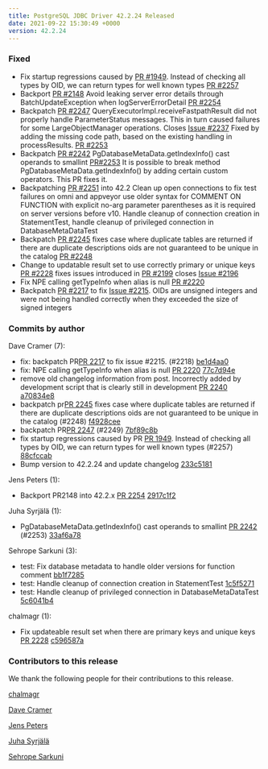 ```yaml
---
title: PostgreSQL JDBC Driver 42.2.24 Released
date: 2021-09-22 15:30:49 +0000
version: 42.2.24
---
```


### Fixed

- Fix startup regressions caused by [PR #1949](https://github.com/pgjdbc/pgjdbc/pull/1949). Instead of checking all types by OID, we can return types for well known types [PR #2257](https://github.com/pgjdbc/pgjdbc/pull/2257)
- Backport [PR #2148](https://github.com/pgjdbc/pgjdbc/pull/2148)
  Avoid leaking server error details through BatchUpdateException when logServerErrorDetail [PR #2254](https://github.com/pgjdbc/pgjdbc/pull/2254)
- Backpatch [PR #2247](https://github.com/pgjdbc/pgjdbc/pull/2247)
  QueryExecutorImpl.receiveFastpathResult did not properly handle ParameterStatus messages.
  This in turn caused failures for some LargeObjectManager operations. Closes [Issue #2237](https://github.com/pgjdbc/pgjdbc/issues/2237)
  Fixed by adding the missing code path, based on the existing handling in processResults. [PR #2253](https://github.com/pgjdbc/pgjdbc/pull/2253)
- Backpatch [PR #2242](https://github.com/pgjdbc/pgjdbc/pull/2242) PgDatabaseMetaData.getIndexInfo() cast operands to smallint  [PR#2253](https://github.com/pgjdbc/pgjdbc/pull/2253)
  It is possible to break method PgDatabaseMetaData.getIndexInfo() by adding certain custom operators. This PR fixes it.
- Backpatching [PR #2251](https://github.com/pgjdbc/pgjdbc/pull/2251) into 42.2 Clean up open connections to fix test failures on omni and appveyor
  use older syntax for COMMENT ON FUNCTION with explicit no-arg parameter parentheses as it is required on server versions before v10.
  Handle cleanup of connection creation in StatementTest, handle cleanup of privileged connection in DatabaseMetaDataTest
- Backpatch [PR #2245](https://github.com/pgjdbc/pgjdbc/pull/2245) fixes case where duplicate tables are returned if there are duplicate descriptions oids are not guaranteed to be unique in the catalog [PR #2248](https://github.com/pgjdbc/pgjdbc/pull/2248)
- Change to updatable result set to use correctly primary or unique keys [PR #2228](https://github.com/pgjdbc/pgjdbc/pull/2228)
    fixes issues introduced in [PR #2199](https://github.com/pgjdbc/pgjdbc/pull/2199) closes [Issue #2196](https://github.com/pgjdbc/pgjdbc/issues/2196)
- Fix NPE calling getTypeInfo when alias is null [PR #2220](https://github.com/pgjdbc/pgjdbc/pull/2220)
- Backpatch [PR #2217](https://github.com/pgjdbc/pgjdbc/pull/2217) to fix [Issue #2215](https://github.com/pgjdbc/pgjdbc/issues/2215). OIDs are unsigned integers and were not being handled correctly when they exceeded the size of signed integers

<!--more-->

### Commits by author

Dave Cramer (7):

- fix: backpatch PR[PR 2217](https://github.com/pgjdbc/pgjdbc/pull/2217) to fix issue #2215.  (#2218) [be1d4aa0](https://github.com/pgjdbc/pgjdbc/commit/be1d4aa05f818a1d64a58462413ac1291858a2b2)
- fix: NPE calling getTypeInfo when alias is null [PR 2220](https://github.com/pgjdbc/pgjdbc/pull/2220) [77c7d94e](https://github.com/pgjdbc/pgjdbc/commit/77c7d94e05003db7bece1d7baeb059272e3bcda2)
- remove old changelog information from post. Incorrectly added by development script that is clearly still in development [PR 2240](https://github.com/pgjdbc/pgjdbc/pull/2240) [a70834e8](https://github.com/pgjdbc/pgjdbc/commit/a70834e8c5c9c2c3ab7024c5c605d3a978c00272)
- backpatch pr[PR 2245](https://github.com/pgjdbc/pgjdbc/pull/2245) fixes case where duplicate tables are returned if there are duplicate descriptions oids are not guaranteed to be unique in the catalog (#2248) [f4928cee](https://github.com/pgjdbc/pgjdbc/commit/f4928cee038543202e0f09a77348f249155fec12)
- backpatch PR[PR 2247](https://github.com/pgjdbc/pgjdbc/pull/2247) (#2249) [7bf89c8b](https://github.com/pgjdbc/pgjdbc/commit/7bf89c8b2fa2218fc37f959753da2b01be09ffc2)
- fix startup regressions caused by PR [PR 1949](https://github.com/pgjdbc/pgjdbc/pull/1949). Instead of checking all types by OID, we can return types for well known types (#2257) [88cfccab](https://github.com/pgjdbc/pgjdbc/commit/88cfccab1ce41c8fb9f238d2ff09eba969c41a02)
- Bump version to 42.2.24 and update changelog [233c5181](https://github.com/pgjdbc/pgjdbc/commit/233c51810dc34d34ebb7efcd4d4b960d626b8c53)

Jens Peters (1):

- Backport PR2148 into 42.2.x [PR 2254](https://github.com/pgjdbc/pgjdbc/pull/2254) [2917c1f2](https://github.com/pgjdbc/pgjdbc/commit/2917c1f2d448f68419c89530ffc742a3d693ed1e)

Juha Syrjälä (1):

- PgDatabaseMetaData.getIndexInfo() cast operands to smallint [PR 2242](https://github.com/pgjdbc/pgjdbc/pull/2242) (#2253) [33af6a78](https://github.com/pgjdbc/pgjdbc/commit/33af6a780af0083b382d536c909a20145d5ff195)

Sehrope Sarkuni (3):

- test: Fix database metadata to handle older versions for function comment [bb1f7285](https://github.com/pgjdbc/pgjdbc/commit/bb1f7285b7884f3d8032a637b38f49f4b2faaac1)
- test: Handle cleanup of connection creation in StatementTest [1c5f5271](https://github.com/pgjdbc/pgjdbc/commit/1c5f52712a5d6757b69effdb2c5d9eb06657a871)
- test: Handle cleanup of privileged connection in DatabaseMetaDataTest [5c6041b4](https://github.com/pgjdbc/pgjdbc/commit/5c6041b49146cecee1e360a18789197827aa6adf)

chalmagr (1):

- Fix updateable result set when there are primary keys and unique keys [PR 2228](https://github.com/pgjdbc/pgjdbc/pull/2228) [c596587a](https://github.com/pgjdbc/pgjdbc/commit/c596587aa52db6573d5cf41f29f1f6b8afe29cb5)

### Contributors to this release

We thank the following people for their contributions to this release.

[chalmagr](https://github.com/chalmagr)

[Dave Cramer](davec@postgresintl.com)

[Jens Peters](https://github.com/jp7677)

[Juha Syrjälä](https://github.com/jsyrjala)

[Sehrope Sarkuni](https://github.com/sehrope)

